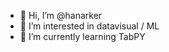 - 👋 Hi, I’m @hanarker
- 👀 I’m interested in datavisual / ML
- 🌱 I’m currently learning TabPY


<!---
hanarker/hanarker is a ✨ special ✨ repository because its `README.md` (this file) appears on your GitHub profile.
You can click the Preview link to take a look at your changes.
--->

